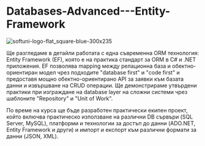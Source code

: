 # Databases-Advanced---Entity-Framework

![softuni-logo-flat_square-blue-300x235](https://user-images.githubusercontent.com/32768235/32278837-98306f14-bf1f-11e7-83fa-d479c0db006a.png)

Ще разгледаме в детайли работата с една съвременна ORM технология: Entity Framework (EF), която е на практика стандарт за ORM в C# и .NET приложения. EF позволява mapping между релационна база и обектно-ориентиран модел чрез подходите "database first" и "code first" и предоставя мощно обектно-ориентирано API за заявки към базата данни и извършване на CRUD операции. Ще демонстрираме утвърдени практики при изграждане на database layer на сложни системи чрез шаблоните "Repository" и "Unit of Work".

По време на курса ще бъде разработен практически екипен проект, който включва практическо използване на различни DB сървъри (SQL Server, MySQL), платформи и технологии за достъп до данни (ADO.NET, Entity Framework и други) и импорт и експорт към различни формати за данни (JSON, XML).
